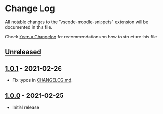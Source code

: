 # Change Log

All notable changes to the "vscode-moodle-snippets" extension will be documented in this file.

Check [Keep a Changelog](http://keepachangelog.com/) for recommendations on how to structure this file.

## [Unreleased]

## [1.0.1] - 2021-02-26

- Fix typos in [CHANGELOG.md](./CHANGELOG.md).

## [1.0.0] - 2021-02-25

- Initial release

[unreleased]: https://github.com/ManuelGil/vscode-mustache-snippets/compare/v1.0.1...HEAD
[1.0.1]: https://github.com/ManuelGil/vscode-mustache-snippets/compare/v1.0.0...v1.0.1
[1.0.0]: https://github.com/ManuelGil/vscode-mustache-snippets/releases/tag/v1.0.0
